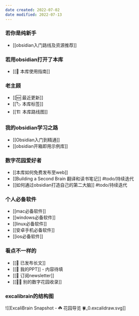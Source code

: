 ```yaml
---
date created: 2022-07-02
date modified: 2022-07-13
---
```


### 若你是纯新手
- [[obsidian入门路线及资源推荐]]

### 若用obsidian打开了本库

- [[🧰 本库使用指南]]

### 老主顾

- [[🆕 最近更新]]
- [[🏷 本库标签]]
- [[🏗 本库路线图]]

### 我的obsidian学习之路

- [[Obsidian入门到精通]]
- [[obsidian开箱即用示例库]]

### 数字花园爱好者

- [[本库如何免费发布至web]]
- [[Building a Second Brain 翻译和读书笔记]] #todo/持续迭代
- [[如何通过obsidian打造自己的第二大脑]] #todo/持续迭代

### 个人必备软件

- [[mac必备软件]]
- [[windows必备软件]]
- [[linux必备软件]]
- [[安卓手机必备软件]]
- [[ios必备软件]]

### 看点不一样的

- [[🏹 已发布长文]]
- [[🎥 我的PPT]] - 内容待填
- [[📩 订阅newsletter]]
- [[👬🏻 别的数字花园收录]]

### excalibrain的结构图

![[ExcaliBrain Snapshot - ☘️ 花园导览 🍀_0.excalidraw.svg]]
